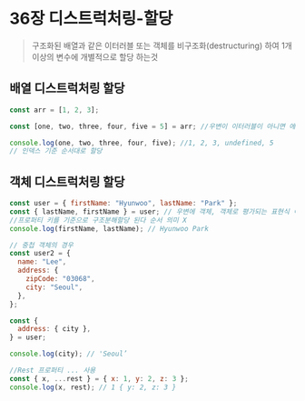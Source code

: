 # 36장 디스트럭처링-할당

> 구조화된 배열과 같은 이터러블 또는 객체를 비구조화(destructuring) 하여 1개 이상의 변수에 개별적으로 할당 하는것

## 배열 디스트럭처링 할당

```js
const arr = [1, 2, 3];

const [one, two, three, four, five = 5] = arr; //우변이 이터러블이 아니면 에러 발생

console.log(one, two, three, four, five); //1, 2, 3, undefined, 5
// 인덱스 기준 순서대로 할당
```

## 객체 디스트럭처링 할당

```js
const user = { firstName: "Hyunwoo", lastName: "Park" };
const { lastName, firstName } = user; // 우변에 객체, 객체로 평가되는 표현식 이 아니면 에러발생
//프로퍼티 키를 기준으로 구조분해할당 된다 순서 의미 X
console.log(firstName, lastName); // Hyunwoo Park

// 중첩 객체의 경우
const user2 = {
  name: "Lee",
  address: {
    zipCode: "03068",
    city: "Seoul",
  },
};

const {
  address: { city },
} = user;

console.log(city); // 'Seoul’

//Rest 프로퍼티 ... 사용
const { x, ...rest } = { x: 1, y: 2, z: 3 };
console.log(x, rest); // 1 { y: 2, z: 3 }
```

